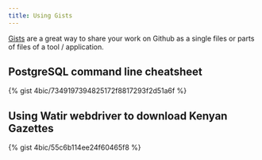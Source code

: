```yaml
---
title: Using Gists
---
```


[Gists][1] are a great way to share your work on Github as a single files or parts of files of a tool / application.

<!--more-->

## PostgreSQL command line cheatsheet

{% gist 4bic/7349197394825172f8817293f2d51a6f %}

## Using Watir webdriver to download Kenyan Gazettes

{% gist 4bic/55c6b114ee24f60465f8 %}

[1]: https://help.github.com/articles/about-gists/
